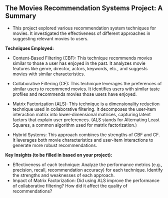 ## The Movies Recommendation Systems Project: A Summary

* This project explored various recommendation system techniques for movies. It investigated the effectiveness of different approaches in suggesting relevant movies to users.

**Techniques Employed:**

* Content-Based Filtering (CBF): This technique recommends movies similar to those a user has enjoyed in the past. It analyzes movie features like genre, director, actors, keywords, etc., and suggests movies with similar characteristics.

* Collaborative Filtering (CF): This technique leverages the preferences of similar users to recommend movies. It identifies users with similar taste profiles and recommends movies those users have enjoyed.

* Matrix Factorization (ALS): This technique is a dimensionality reduction technique used in collaborative filtering. It decomposes the user-item interaction matrix into lower-dimensional matrices, capturing latent factors that explain user preferences. (ALS stands for Alternating Least Squares, a common algorithm used for matrix factorization.)

* Hybrid Systems: This approach combines the strengths of CBF and CF. It leverages both movie characteristics and user-item interactions to generate more robust recommendations.

**Key Insights (to be filled in based on your project):**

* Effectiveness of each technique: Analyze the performance metrics (e.g., precision, recall, recommendation accuracy) for each technique. Identify the strengths and weaknesses of each approach.
* Impact of Matrix Factorization: Did using ALS improve the performance of collaborative filtering? How did it affect the quality of recommendations?
